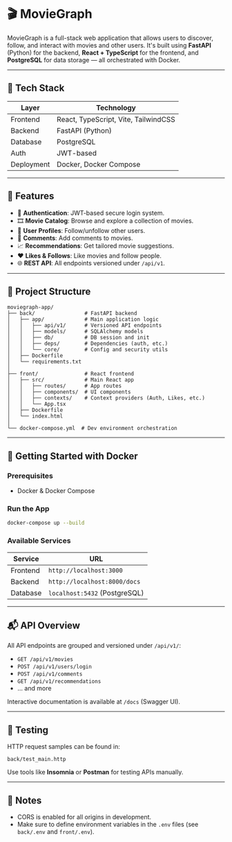# 🎬 MovieGraph

MovieGraph is a full-stack web application that allows users to discover, follow, and interact with movies and other users. It's built using **FastAPI** (Python) for the backend, **React + TypeScript** for the frontend, and **PostgreSQL** for data storage — all orchestrated with Docker.

---

## 🧱 Tech Stack

| Layer       | Technology              |
|-------------|--------------------------|
| Frontend    | React, TypeScript, Vite, TailwindCSS |
| Backend     | FastAPI (Python)         |
| Database    | PostgreSQL               |
| Auth        | JWT-based                |
| Deployment  | Docker, Docker Compose   |

---

## 🚀 Features

- 🔐 **Authentication**: JWT-based secure login system.
- 🎞️ **Movie Catalog**: Browse and explore a collection of movies.
- 👤 **User Profiles**: Follow/unfollow other users.
- 💬 **Comments**: Add comments to movies.
- 📈 **Recommendations**: Get tailored movie suggestions.
- ❤️ **Likes & Follows**: Like movies and follow people.
- 🌐 **REST API**: All endpoints versioned under `/api/v1`.

---

## 📁 Project Structure

```
moviegraph-app/
├── back/                # FastAPI backend
│   ├── app/             # Main application logic
│   │   ├── api/v1/      # Versioned API endpoints
│   │   ├── models/      # SQLAlchemy models
│   │   ├── db/          # DB session and init
│   │   ├── deps/        # Dependencies (auth, etc.)
│   │   └── core/        # Config and security utils
│   ├── Dockerfile
│   └── requirements.txt
│
├── front/               # React frontend
│   ├── src/             # Main React app
│   │   ├── routes/      # App routes
│   │   ├── components/  # UI components
│   │   ├── contexts/    # Context providers (Auth, Likes, etc.)
│   │   └── App.tsx
│   ├── Dockerfile
│   └── index.html
│
└── docker-compose.yml  # Dev environment orchestration
```

---

## 🐳 Getting Started with Docker

### Prerequisites

- Docker & Docker Compose

### Run the App

```bash
docker-compose up --build
```

### Available Services

| Service   | URL                     |
|-----------|--------------------------|
| Frontend  | `http://localhost:3000`  |
| Backend   | `http://localhost:8000/docs` |
| Database  | `localhost:5432` (PostgreSQL) |

---

## 📬 API Overview

All API endpoints are grouped and versioned under `/api/v1/`:

- `GET /api/v1/movies`
- `POST /api/v1/users/login`
- `POST /api/v1/comments`
- `GET /api/v1/recommendations`
- ... and more

Interactive documentation is available at `/docs` (Swagger UI).

---

## 🧪 Testing

HTTP request samples can be found in:

```
back/test_main.http
```

Use tools like **Insomnia** or **Postman** for testing APIs manually.

---

## 📌 Notes

- CORS is enabled for all origins in development.
- Make sure to define environment variables in the `.env` files (see `back/.env` and `front/.env`).
